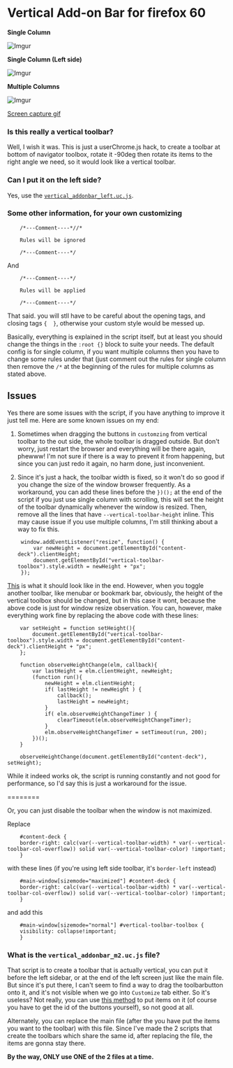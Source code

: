 # Vertical Add-on Bar for firefox 60


**Single Column**

![Imgur](https://i.imgur.com/XReR5hD.jpg)

**Single Column (Left side)**

![Imgur](https://i.imgur.com/2MDNmc0.jpg)

**Multiple Columns**

![Imgur](https://i.imgur.com/ViDnQcc.jpg)

[Screen capture gif](https://i.imgur.com/RgxgWbK.gifv)


### Is this really a vertical toolbar?

Well, I wish it was. This is just a userChrome.js hack, to create a toolbar at bottom of navigator toolbox, rotate it -90deg then rotate its items to the right angle we need, so it would look like a vertical toolbar.

### Can I put it on the left side?
Yes, use the [`vertical_addonbar_left.uc.js`](https://github.com/tkhquang/userChrome.js/blob/master/Vertical%20Add-on%20Bar/vertical_addonbar_left.uc.js).

### Some other information, for your own customizing

        /*---Comment----*//*

        Rules will be ignored

        /*---Comment----*/
        
And

        /*---Comment----*/

        Rules will be applied

        /*---Comment----*/
        
That said. you will stll have to be careful about the opening tags, and closing tags `{  }`, otherwise your custom style would be messed up.

Basically, everything is explained in the script itself, but at least you should change the things in the `:root {}` block to suite your needs.
The default config is for single column, if you want multiple columns then you have to change some rules under that (just comment out the rules for single column then remove the `/*` at the beginning of the rules for multiple columns as stated above.

## Issues

Yes there are some issues with the script, if you have anything to improve it just tell me.
Here are some known issues on my end:

1. Sometimes when dragging the buttons in `customzing` from vertical toolbar to the out side, the whole toolbar is dragged outside. But don't worry, just restart the browser and everything will be there again, phewww! I'm not sure if there is a way to prevent it from happening, but since you can just redo it again, no harm done, just inconvenient.

2. Since it's just a hack, the toolbar width is fixed, so it won't do so good if you change the size of the window browser frequently. As a workaround, you can add these lines before the `})();` at the end of the script if you just use single column with scrolling, this will set the height of the toolbar dynamically whenever the window is resized. Then, remove all the lines that have `--vertical-toolbar-height` inline. This may cause issue if you use multiple columns, I'm still thinking about a way to fix this.

        window.addEventListener("resize", function() {
            var newHeight = document.getElementById("content-deck").clientHeight;
            document.getElementById("vertical-toolbar-toolbox").style.width = newHeight + "px";
        });

[This](https://gist.github.com/tkhquang/4330b7042a2275914f1b0f66959c7ef1) is what it should look like in the end. However, when you toggle another toolbar, like menubar or bookmark bar, obviously, the height of the vertical toolbox should be changed, but in this case it wont, because the above code is just for window resize observation. You can, however, make everything work fine by replacing the above code with these lines:
    
        var setHeight = function setHeight(){
            document.getElementById("vertical-toolbar-toolbox").style.width = document.getElementById("content-deck").clientHeight + "px";
        };
    
        function observeHeightChange(elm, callback){
            var lastHeight = elm.clientHeight, newHeight;
            (function run(){
                newHeight = elm.clientHeight;
                if( lastHeight != newHeight ) {
                    callback();
                    lastHeight = newHeight;
                }
                if( elm.observeHeightChangeTimer ) {
                    clearTimeout(elm.observeHeightChangeTimer);
                }
                elm.observeHeightChangeTimer = setTimeout(run, 200);
            })();
        }
    
        observeHeightChange(document.getElementById("content-deck"), setHeight);

While it indeed works ok, the script is running constantly and not good for performance, so I'd say this is just a workaround for the issue.

========

Or, you can just disable the toolbar when the window is not maximized.

Replace

        #content-deck {
        border-right: calc(var(--vertical-toolbar-width) * var(--vertical-toolbar-col-overflow)) solid var(--vertical-toolbar-color) !important;
        }

with these lines (if you're using left side toolbar, it's `border-left` instead)

        #main-window[sizemode="maximized"] #content-deck {
        border-right: calc(var(--vertical-toolbar-width) * var(--vertical-toolbar-col-overflow)) solid var(--vertical-toolbar-color) !important;
        }

and add this

        #main-window[sizemode="normal"] #vertical-toolbar-toolbox {
        visibility: collapse!important;
        }
        
### What is the `vertical_addonbar_m2.uc.js` file?

That script is to create a toolbar that is actually vertical, you can put it before the left sidebar, or at the end of the left screen just like the main file. But since it's put there, I can't seem to find a way to drag the toolbarbutton onto it, and it's not visible when we go into `Customize` tab either. So it's useless? Not really, you can use [this method](http://forums.mozillazine.org/viewtopic.php?f=38&t=3037911 ) to put items on it (of course you have to get the id of the buttons yourself), so not good at all.

Alternately, you can replace the main file (after the you have put the items you want to the toolbar) with this file. Since I've made the 2 scripts that create the toolbars which share the same id, after replacing the file, the items are gonna stay there.

**By the way, ONLY use ONE of the 2 files at a time.**
